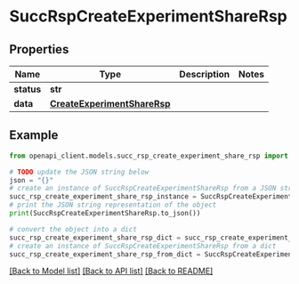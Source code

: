 # SuccRspCreateExperimentShareRsp


## Properties

Name | Type | Description | Notes
------------ | ------------- | ------------- | -------------
**status** | **str** |  | 
**data** | [**CreateExperimentShareRsp**](CreateExperimentShareRsp.md) |  | 

## Example

```python
from openapi_client.models.succ_rsp_create_experiment_share_rsp import SuccRspCreateExperimentShareRsp

# TODO update the JSON string below
json = "{}"
# create an instance of SuccRspCreateExperimentShareRsp from a JSON string
succ_rsp_create_experiment_share_rsp_instance = SuccRspCreateExperimentShareRsp.from_json(json)
# print the JSON string representation of the object
print(SuccRspCreateExperimentShareRsp.to_json())

# convert the object into a dict
succ_rsp_create_experiment_share_rsp_dict = succ_rsp_create_experiment_share_rsp_instance.to_dict()
# create an instance of SuccRspCreateExperimentShareRsp from a dict
succ_rsp_create_experiment_share_rsp_from_dict = SuccRspCreateExperimentShareRsp.from_dict(succ_rsp_create_experiment_share_rsp_dict)
```
[[Back to Model list]](../README.md#documentation-for-models) [[Back to API list]](../README.md#documentation-for-api-endpoints) [[Back to README]](../README.md)


